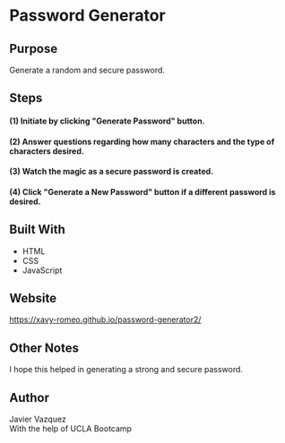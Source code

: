 # Password Generator
## Purpose
Generate a random and secure password.

## Steps
#### (1) Initiate by clicking "Generate Password" button.

#### (2) Answer questions regarding how many characters and the type of characters desired.

#### (3) Watch the magic as a secure password is created.

#### (4) Click "Generate a New Password" button if a different password is desired.

## Built With
* HTML
* CSS
* JavaScript

## Website
https://xavy-romeo.github.io/password-generator2/

## Other Notes
I hope this helped in generating a strong and secure password.

## Author
Javier Vazquez </br> 
With the help of UCLA Bootcamp

